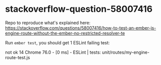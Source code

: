 # stackoverflow-question-58007416

Repo to reproduce what's explained here: https://stackoverflow.com/questions/58007416/how-to-test-an-ember-js-engine-route-without-the-ember-no-restricted-resolver-te

Run `ember test`, you should get 1 ESLint failing test:

not ok 14 Chrome 76.0 - [0 ms] - ESLint | tests: unit/routes/my-engine-route-test.js
